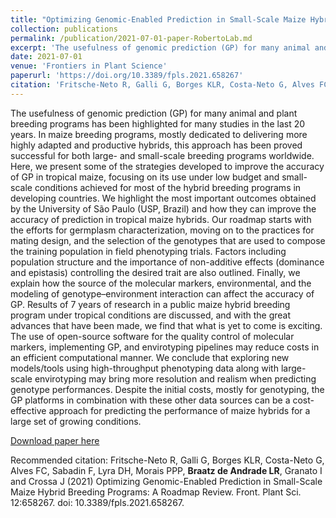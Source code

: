 ```yaml
---
title: "Optimizing Genomic-Enabled Prediction in Small-Scale Maize Hybrid Breeding Programs: A Roadmap Review"
collection: publications
permalink: /publication/2021-07-01-paper-RobertoLab.md
excerpt: 'The usefulness of genomic prediction (GP) for many animal and plant breeding programs has been highlighted for many studies in the last 20 years. In maize breeding programs, mostly dedicated to delivering more highly adapted and productive hybrids, this approach has been proved successful for both large- and small-scale breeding programs worldwide. Here, we present some of the strategies developed to improve the accuracy of GP in tropical maize, focusing on its use under low budget and small-scale conditions achieved for most of the hybrid breeding programs in developing countries. We highlight the most important outcomes obtained by the University of São Paulo (USP, Brazil) and how they can improve the accuracy of prediction in tropical maize hybrids. Our roadmap starts with the efforts for germplasm characterization, moving on to the practices for mating design, and the selection of the genotypes that are used to compose the training population in field phenotyping trials. Factors including population structure and the importance of non-additive effects (dominance and epistasis) controlling the desired trait are also outlined. Finally, we explain how the source of the molecular markers, environmental, and the modeling of genotype–environment interaction can affect the accuracy of GP. Results of 7 years of research in a public maize hybrid breeding program under tropical conditions are discussed, and with the great advances that have been made, we find that what is yet to come is exciting. The use of open-source software for the quality control of molecular markers, implementing GP, and envirotyping pipelines may reduce costs in an efficient computational manner. We conclude that exploring new models/tools using high-throughput phenotyping data along with large-scale envirotyping may bring more resolution and realism when predicting genotype performances. Despite the initial costs, mostly for genotyping, the GP platforms in combination with these other data sources can be a cost-effective approach for predicting the performance of maize hybrids for a large set of growing conditions.'
date: 2021-07-01
venue: 'Frontiers in Plant Science'
paperurl: 'https://doi.org/10.3389/fpls.2021.658267'
citation: 'Fritsche-Neto R, Galli G, Borges KLR, Costa-Neto G, Alves FC, Sabadin F, Lyra DH, Morais PPP, Braatz de Andrade LR, Granato I and Crossa J (2021) Optimizing Genomic-Enabled Prediction in Small-Scale Maize Hybrid Breeding Programs: A Roadmap Review. Front. Plant Sci. 12:658267. doi: 10.3389/fpls.2021.658267'
---
```

The usefulness of genomic prediction (GP) for many animal and plant breeding programs has been highlighted for many studies in the last 20 years. In maize breeding programs, mostly dedicated to delivering more highly adapted and productive hybrids, this approach has been proved successful for both large- and small-scale breeding programs worldwide. Here, we present some of the strategies developed to improve the accuracy of GP in tropical maize, focusing on its use under low budget and small-scale conditions achieved for most of the hybrid breeding programs in developing countries. We highlight the most important outcomes obtained by the University of São Paulo (USP, Brazil) and how they can improve the accuracy of prediction in tropical maize hybrids. Our roadmap starts with the efforts for germplasm characterization, moving on to the practices for mating design, and the selection of the genotypes that are used to compose the training population in field phenotyping trials. Factors including population structure and the importance of non-additive effects (dominance and epistasis) controlling the desired trait are also outlined. Finally, we explain how the source of the molecular markers, environmental, and the modeling of genotype–environment interaction can affect the accuracy of GP. Results of 7 years of research in a public maize hybrid breeding program under tropical conditions are discussed, and with the great advances that have been made, we find that what is yet to come is exciting. The use of open-source software for the quality control of molecular markers, implementing GP, and envirotyping pipelines may reduce costs in an efficient computational manner. We conclude that exploring new models/tools using high-throughput phenotyping data along with large-scale envirotyping may bring more resolution and realism when predicting genotype performances. Despite the initial costs, mostly for genotyping, the GP platforms in combination with these other data sources can be a cost-effective approach for predicting the performance of maize hybrids for a large set of growing conditions.

[Download paper here](https://doi.org/10.3389/fpls.2021.658267)

Recommended citation: Fritsche-Neto R, Galli G, Borges KLR, Costa-Neto G, Alves FC, Sabadin F, Lyra DH, Morais PPP, **Braatz de Andrade LR**, Granato I and Crossa J (2021) Optimizing Genomic-Enabled Prediction in Small-Scale Maize Hybrid Breeding Programs: A Roadmap Review. Front. Plant Sci. 12:658267. doi: 10.3389/fpls.2021.658267.
